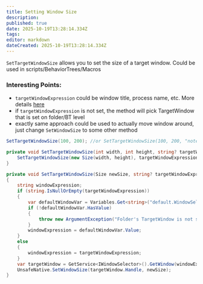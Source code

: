 ```yaml
---
title: Setting Window Size
description: 
published: true
date: 2025-10-19T13:28:14.334Z
tags: 
editor: markdown
dateCreated: 2025-10-19T13:28:14.334Z
---
```


`SetTargetWindowSize` allows you to set the size of a target window. Could be used in scripts/BehaviorTrees/Macros

### Interesting Points:
- `targetWindowExpression` could be window title, process name, etc. More details [here](/features/window-matching-expressions)
- if `targetWindowExpression` is not set, the method will pick TargetWindow that is set on folder/BT level 
- exactly same approach could be used to actually move window around, just change `SetWindowSize` to some other method

```csharp
SetTargetWindowSize(100, 200); //or SetTargetWindowSize(100, 200, "notepad.exe");

private void SetTargetWindowSize(int width, int height, string? targetWindowExpression = default){
    SetTargetWindowSize(new Size(width, height), targetWindowExpression);
}

private void SetTargetWindowSize(Size newSize, string? targetWindowExpression = default)
{
    string windowExpression;
    if (string.IsNullOrEmpty(targetWindowExpression))
    {
        var defaultWindowVar = Variables.Get<string>("default.WindowSelector.TargetWindow");
        if (!defaultWindowVar.HasValue)
        {
            throw new ArgumentException("Folder's TargetWindow is not set");
        }
        windowExpression = defaultWindowVar.Value;
    }
    else
    {
        windowExpression = targetWindowExpression;
    }
    var targetWindow = GetService<IWindowSelector>().GetWindow(windowExpression);
    UnsafeNative.SetWindowSize(targetWindow.Handle, newSize);
}
```